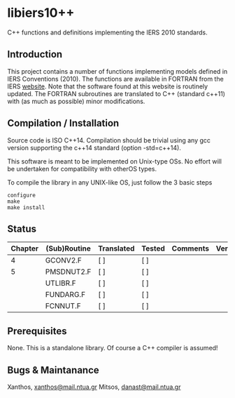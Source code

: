 # libiers10++
C++ functions and definitions implementing the IERS 2010 standards.

## Introduction
This project contains a number of functions implementing models defined in
IERS Conventions (2010). The functions are available in FORTRAN from the IERS
[website](http://maia.usno.navy.mil/conv2010/software.html). Note that the
software found at this website is routinely updated.
The FORTRAN subroutines are translated to C++ (standard c++11) with (as much as
possible) minor modifications.

## Compilation / Installation
Source code is ISO C++14. Compilation should be trivial using any gcc version 
supporting the c++14 standard (option -std=c++14).

This software is meant to be implemented on Unix-type OSs. No effort will be
undertaken for compatibility with otherOS types.

To compile the library in any UNIX-like OS, just follow the 3 basic steps
```
configure
make
make install
```

## Status


| Chapter | (Sub)Routine | Translated | Tested | Comments | Version |
|---------|--------------|------------|--------|----------|---------|
| 4       | GCONV2.F     | [ ]        | [ ]    |          |         |
| 5       | PMSDNUT2.F   | [ ]        | [ ]    |          |         |
|         | UTLIBR.F     | [ ]        | [ ]    |          |         |
|         | FUNDARG.F    | [ ]        | [ ]    |          |         |
|         | FCNNUT.F     | [ ]        | [ ]    |          |         |

## Prerequisites
None. This is a standalone library. Of course a C++ compiler is assumed!

## Bugs & Maintanance
Xanthos, xanthos@mail.ntua.gr
Mitsos, danast@mail.ntua.gr

